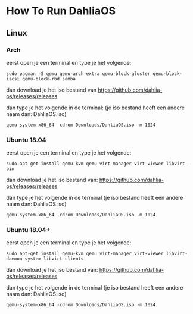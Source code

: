 # How To Run DahliaOS

## Linux

### Arch

eerst open je een terminal en type je het volgende:
```
sudo pacman -S qemu qemu-arch-extra qemu-block-gluster qemu-block-iscsi qemu-block-rbd samba
```
dan download je het iso bestand van https://github.com/dahlia-os/releases/releases 

dan type je het volgende in de terminal: (je iso bestand heeft een andere naam dan: DahliaOS.iso)
```
qemu-system-x86_64 -cdrom Downloads/DahliaOS.iso -m 1024
```
### Ubuntu 18.04

eerst open je een terminal en type je het volgende:
```
sudo apt-get install qemu-kvm qemu virt-manager virt-viewer libvirt-bin
```
dan download je het iso bestand van: https://github.com/dahlia-os/releases/releases 

dan type je het volgende in de terminal (je iso bestand heeft een andere naam dan: DahliaOS.iso)
```
qemu-system-x86_64 -cdrom Downloads/DahliaOS.iso -m 1024
```

### Ubuntu 18.04+

eerst open je een terminal en type je het volgende:
```
sudo apt-get install qemu-kvm qemu virt-manager virt-viewer libvirt-daemon-system libvirt-clients
```
dan download je het iso bestand van: https://github.com/dahlia-os/releases/releases 

dan type je het volgende in de terminal (je iso bestand heeft een andere naam dan: DahliaOS.iso)
```
qemu-system-x86_64 -cdrom Downloads/DahliaOS.iso -m 1024
```
